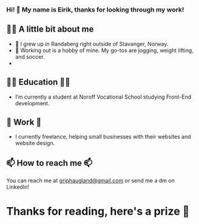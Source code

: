 ### Hi! 👋 My name is Eirik, thanks for looking through my work!

 ## 👱‍♂️ A little bit about me 
- 🌱 I grew up in Randaberg right outside of Stavanger, Norway. 
- 🏃 Working out is a hobby of mine. My go-tos are jogging, weight lifting, and soccer.
- 

## 👨‍🎓 Education 👨‍🎓
- I’m currently a student at Noroff Vocational School studying Front-End development.


## 💼 Work 💼 
- I currently freelance, helping small businesses with their websites and website design.

## 📫 How to reach me 📫
You can reach me at
griphaugland@gmail.com
or send me a dm on LinkedIn!

# Thanks for reading, here's a prize 🏅

